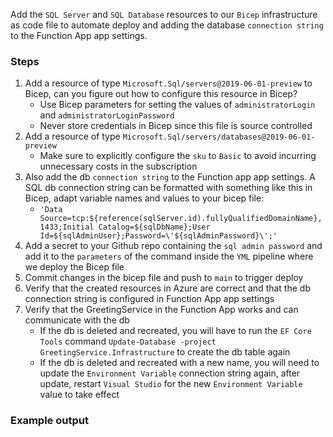 Add the `SQL Server` and `SQL Database` resources to our `Bicep` infrastructure as code file to automate deploy and adding the database `connection string` to the Function App app settings.

### Steps
1. Add a resource of type `Microsoft.Sql/servers@2019-06-01-preview` to Bicep, can you figure out how to configure this resource in Bicep?
    - Use Bicep parameters for setting the values of `administratorLogin` and `administratorLoginPassword`
    - Never store credentials in Bicep since this file is source controlled
2. Add a resource of type `Microsoft.Sql/servers/databases@2019-06-01-preview`
    - Make sure to explicitly configure the `sku` to `Basic` to avoid incurring unnecessary costs in the subscription
3. Also add the db `connection string` to the Function app app settings. A SQL db connection string can be formatted with something like this in Bicep, adapt variable names and values to your bicep file:
    - `'Data Source=tcp:${reference(sqlServer.id).fullyQualifiedDomainName},1433;Initial Catalog=${sqlDbName};User Id=${sqlAdminUser};Password=\'${sqlAdminPassword}\';'`
4. Add a secret to your Github repo containing the `sql admin password` and add it to the `parameters` of the command inside the `YML` pipeline where we deploy the Bicep file
5. Commit changes in the bicep file and push to `main` to trigger deploy
6. Verify that the created resources in Azure are correct and that the db connection string is configured in Function App app settings
7. Verify that the GreetingService in the Function App works and can communicate with the db
    - If the db is deleted and recreated, you will have to run the `EF Core Tools` command `Update-Database -project GreetingService.Infrastructure` to create the db table again
    - If the db is deleted and recreated with a new name, you will need to update the `Environment Variable` connection string again, after update, restart `Visual Studio` for the new `Environment Variable` value to take effect
 

### Example output

